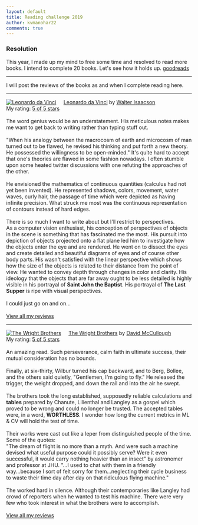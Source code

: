 ```yaml
---
layout: default
title: Reading challenge 2019
author: kvmanohar22
comments: true
---
```


<script src="https://cdnjs.cloudflare.com/ajax/libs/mathjax/2.7.0/MathJax.js?config=TeX-AMS-MML_HTMLorMML" type="text/javascript"></script>
<link rel="stylesheet" href="./../css/prism.css">
<script src="./../js/prism.js"></script>

### Resolution
This year, I made up my mind to free some time and resolved to read more books. I intend to complete 20 books. Let's see how it holds up. [goodreads](https://www.goodreads.com/user/show/57503879-kv-manohar)

---
I will post the reviews of the books as and when I complete reading here.

---
<a href="https://www.goodreads.com/book/show/34684622-leonardo-da-vinci" style="float: left; padding-right: 20px"><img border="0" alt="Leonardo da Vinci" src="https://images.gr-assets.com/books/1523543570m/34684622.jpg" /></a><a href="https://www.goodreads.com/book/show/34684622-leonardo-da-vinci">Leonardo da Vinci</a> by <a href="https://www.goodreads.com/author/show/7111.Walter_Isaacson">Walter Isaacson</a><br/>
My rating: <a href="https://www.goodreads.com/review/show/2505889914">5 of 5 stars</a><br /><br />
The word genius would be an understatement. His meticulous notes makes me want to get back to writing rather than typing stuff out. <br /><br />"When his analogy between the macrocosm of earth and microcosm of man turned out to be flawed, he revised his thinking and put forth a new theory. He possessed the willingness to be open-minded." It's quite hard to accept that one's theories are flawed in some fashion nowadays. I often stumble upon some heated twitter discussions with one refuting the approaches of the other.<br /><br />He envisioned the mathematics of continuous quantities (calculus had not yet been invented). He represented shadows, colors, movement, water waves, curly hair, the passage of time which were depicted as having infinite precision. What struck me most was the continuous representation of contours instead of hard edges.<br /><br />There is so much I want to write about but I'll restrict to perspectives.<br />As a computer vision enthusiast, his conception of perspectives of objects in the scene is something that has fascinated me the most. His pursuit into depiction of objects projected onto a flat plane led him to investigate how the objects enter the eye and are rendered. He went on to dissect the eyes and create detailed and beautiful diagrams of eyes and of course other body parts. His wasn't satisfied with the linear perspective which shows how the size of the objects is related to their distance from the point of view. He wanted to convey depth through changes in color and clarity. His ideology that the objects that are far away ought to be less detailed is highly visible in his portrayal of **Saint John the Baptist**. His portrayal of **The Last Supper** is ripe with visual perspectives.<br /><br />I could just go on and on...
<br/><br/>
<a href="https://www.goodreads.com/review/list/57503879-kv-manohar">View all my reviews</a>

---
<a href="https://www.goodreads.com/book/show/22609391-the-wright-brothers" style="float: left; padding-right: 20px"><img border="0" alt="The Wright Brothers" src="https://images.gr-assets.com/books/1430942575m/22609391.jpg" /></a><a href="https://www.goodreads.com/book/show/22609391-the-wright-brothers">The Wright Brothers</a> by <a href="https://www.goodreads.com/author/show/6281688.David_McCullough">David McCullough</a><br/>
My rating: <a href="https://www.goodreads.com/review/show/2676387511">5 of 5 stars</a><br /><br />
An amazing read. Such perseverance, calm faith in ultimate success, their mutual consideration has no bounds.<br /><br />Finally, at six-thirty, Wilbur turned his cap backward, and to Berg, Bollee, and the others said quietly, "Gentlemen, I'm going to fly." He released the trigger, the weight dropped, and down the rail and into the air he swept.<br /><br />The brothers took the long established, supposedly reliable calculations and **tables** prepared by Chanute, Lilienthal and Langley as a gospel which proved to be wrong and could no longer be trusted. The accepted tables were, in a word, **WORTHLESS**. I wonder how long the current metrics in ML & CV will hold the test of time.<br /><br />Their works were cast out like a leper from distinguished people of the time. Some of the quotes:<br />"The dream of flight is no more than a myth. And were such a machine devised what useful purpose could it possibly serve? Were it even successful, it would carry nothing heavier than an insect" by astronomer and professor at JHU. "...I used to chat with them in a friendly way...because I sort of felt sorry for them...neglecting their cycle business to waste their time day after day on that ridiculous flying machine."<br /><br />The worked hard in silence. Although their contemporaries like Langley had crowd of reporters when he wanted to test his machine. There were very few who took interest in what the brothers were to accomplish.
<br/><br/>
<a href="https://www.goodreads.com/review/list/57503879-kv-manohar">View all my reviews</a>
